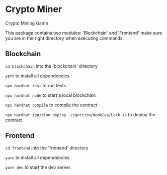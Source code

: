 # Crypto Miner
Crypto Mining Game

This package contains two modules: 'Blockchain' and 'Frontend' make sure you are in the right directory when executing commands.

## Blockchain
```cd blockchain``` into the 'blockchain' directory

```yarn``` to install all dependencies

```npx hardhat test``` to run tests

```npx hardhat node``` to start a local blockchain

```npx hardhat compile``` to compile the contract

```npx hardhat ignition deploy ./ignition/modules/Lock.ts``` to deploy the contract

## Frontend
```cd frontend``` into the 'frontend' directory

```yarn``` to install all dependencies

```yarn dev``` to start the dev server